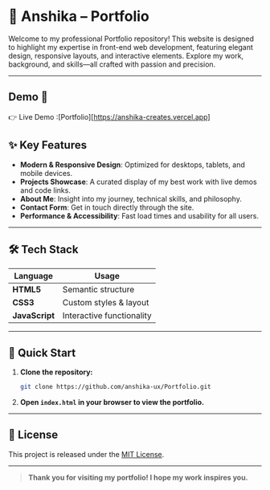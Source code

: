 # 🌟 Anshika – Portfolio

Welcome to my professional Portfolio repository! This website is designed to highlight my expertise in front-end web development, featuring elegant design, responsive layouts, and interactive elements. Explore my work, background, and skills—all crafted with passion and precision.

---
## Demo 🚀
👉 Live Demo :[Portfolio][https://anshika-creates.vercel.app]

## ✨ Key Features

- **Modern & Responsive Design**: Optimized for desktops, tablets, and mobile devices.
- **Projects Showcase**: A curated display of my best work with live demos and code links.
- **About Me**: Insight into my journey, technical skills, and philosophy.
- **Contact Form**: Get in touch directly through the site.
- **Performance & Accessibility**: Fast load times and usability for all users.

---

## 🛠️ Tech Stack

| Language      | Usage                          |
| ------------- | ----------------------------- |
| **HTML5**     | Semantic structure             |
| **CSS3**      | Custom styles & layout         |
| **JavaScript**| Interactive functionality      |

---
## 🚀 Quick Start

1. **Clone the repository:**
   ```bash
   git clone https://github.com/anshika-ux/Portfolio.git
   ```
2. **Open `index.html` in your browser to view the portfolio.**

---

## 📄 License

This project is released under the [MIT License](LICENSE).

---

> **Thank you for visiting my portfolio! I hope my work inspires you.**
